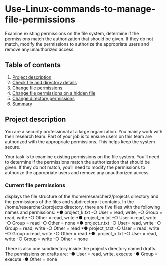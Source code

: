 # Use-Linux-commands-to-manage-file-permissions
Examine existing permissions on the file system, determine if the permissions match the authorization that should be given. If they do not match, modify the permissions to authorize the appropriate users and remove any unauthorized access.

## Table of contents

1. [Project description](#description)
2. [Check file and directory details](#details)
3. [Change file permissions](#permissions)
4. [Change file permissions on a hidden file](#permissions2)
5. [Change directory permissions](#permissions3)
6. [Summary](#permissions4)

## Project description
You are a security professional at a large organization. You mainly work with their research team. Part of your job is to ensure users on this team are authorized with the appropriate permissions. This helps keep the system secure. 

Your task is to examine existing permissions on the file system. You’ll need to determine if the permissions match the authorization that should be given. If they do not match, you’ll need to modify the permissions to authorize the appropriate users and remove any unauthorized access.

### Current file permissions
displays the file structure of the /home/researcher2/projects directory
and the permissions of the files and subdirectory it contains.
In the /home/researcher2/projects directory, there are five files with the following
names and permissions:
*● project_k.txt
-○ User = read, write,
-○ Group = read, write
-○ Other = read, write
*● project_m.txt
-○ User = read, write
-○ Group = read
-○ Other = none
*● project_r.txt
-○ User= read, write
-○ Group = read, write
-○ Other = read
*● project_t.txt
-○ User = read, write
-○ Group = read, write
-○ Other = read
*● .project_x.txt
-○ User = read, write
-○ Group = write
-○ Other = none

There is also one subdirectory inside the projects directory named drafts. The
permissions on drafts are:
-● User = read, write, execute
-● Group = execute
-● Other = none
